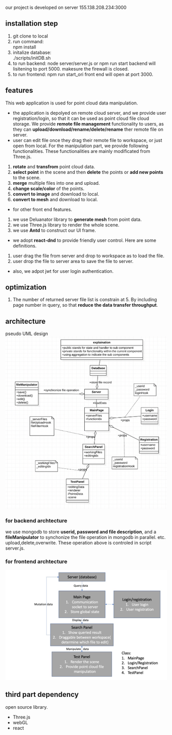 our project is developed on server 155.138.208.234:3000
## installation step
1. git clone to local 
2. run command:  
        npm install
3. initalize database:  
        ./scripts/initDB.sh
4. to run backend:
        node server/server.js or npm run start
        backend will lisitening to port 5000. makesure the firewall is closed.
5. to run frontend:
        npm run start_ori
        front end will open at port 3000.

## features 
This web application is used for point cloud data manipulation.
- the application is depolyed on remote cloud server, and we provide user registration/login, so that it can be used as point cloud file cloud storage. We provide **remote file management** functionality to users, as they can **upload/download/rename/delete/rename** ther remote file on server.
- user can edit file once they drag their remote file to workspace, or just open from local. For the manipulation part, we provide following functionalities. These functionalities are mainly modificated from Three.js.
1. **rotate** and **transfrom** point cloud data.
2. **select point** in the scene and then **delete** the points or **add new points** to the scene.   
3. **merge** multiple files into one and upload. 
4. **change scale/color** of the points.
5. **convert to image** and download to local.
6. **convert to mesh** and download to local.

- for other front end features.  
1. we use Deluanator library to **generate mesh** from point data.
2. we use Three.js library to render the whole scene.
3. we use **Antd** to construct our UI frame. 

- we adopt **react-dnd** to provide friendly user control. Here are some definitions.
1. user drag the file from server and drop to workspace as to load the file.
2. user drop the file to server area to save the file to server.

- also, we adpot jwt for user login authentication.

## optimization
1. The number of returned server file list is constrain at 5. By including page number in query, so that **reduce the data transfer throughput**.  

## architecture
pseudo UML design  
![UML](./source/UML%20ClassDiagram.jpg)

### for backend archtecture
we use mongodb to store **userid, password and file description**, and a **fileManipulator** to synchonize the file operation in mongodb in parallel. etc. upload,delete,overwrite. These operation above is controled in script server.js.

### for frontend archtecture
![frontend_archtecture](./source/UI%20Components.jpg)

## third part dependency
open source library.
- Three.js
- webGL
- react

